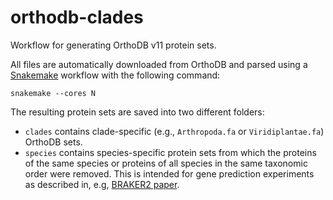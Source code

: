 # orthodb-clades

Workflow for generating OrthoDB v11 protein sets.

All files are automatically downloaded from OrthoDB and parsed using a [Snakemake](https://snakemake.readthedocs.io/en/stable/index.html) workflow with the following command:

    snakemake --cores N
    
The resulting protein sets are saved into two different folders:

* `clades` contains clade-specific (e.g., `Arthropoda.fa` or `Viridiplantae.fa`) OrthoDB sets.
* `species` contains species-specific protein sets from which the proteins of the same species or proteins of all species in the same taxonomic order were removed. This is intended for gene prediction experiments as described in, e.g, [BRAKER2 paper](https://academic.oup.com/nargab/article/3/1/lqaa108/6066535).

